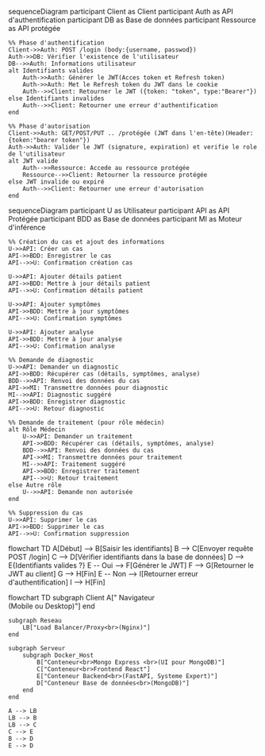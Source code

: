 sequenceDiagram
    participant Client as Client
    participant Auth as API d'authentification
    participant DB as Base de données
    participant Ressource as API protégée

    %% Phase d'authentification
    Client->>Auth: POST /login (body:{username, passwod})
    Auth->>DB: Vérifier l'existence de l'utilisateur
    DB-->>Auth: Informations utilisateur
    alt Identifiants valides
        Auth->>Auth: Générer le JWT(Acces token et Refresh token)
        Auth->>Auth: Met le Refresh token du JWT dans le cookie
        Auth-->>Client: Retourner le JWT ({token: "token", type:"Bearer"})
    else Identifiants invalides
        Auth-->>Client: Retourner une erreur d'authentification
    end

    %% Phase d'autorisation
    Client->>Auth: GET/POST/PUT .. /protégée (JWT dans l'en-tête)(Header:{token:"bearer token"})
    Auth->>Auth: Valider le JWT (signature, expiration) et verifie le role de l'utilisateur
    alt JWT valide
        Auth-->>Ressource: Accede au ressource protégée
        Ressource-->>Client: Retourner la ressource protégée
    else JWT invalide ou expiré
        Auth-->>Client: Retourner une erreur d'autorisation
    end





sequenceDiagram
    participant U as Utilisateur
    participant API as API Protégée
    participant BDD as Base de données
    participant MI as Moteur d'inférence

    %% Création du cas et ajout des informations
    U->>API: Créer un cas
    API->>BDD: Enregistrer le cas
    API-->>U: Confirmation création cas

    U->>API: Ajouter détails patient
    API->>BDD: Mettre à jour détails patient
    API-->>U: Confirmation détails patient

    U->>API: Ajouter symptômes
    API->>BDD: Mettre à jour symptômes
    API-->>U: Confirmation symptômes

    U->>API: Ajouter analyse
    API->>BDD: Mettre à jour analyse
    API-->>U: Confirmation analyse

    %% Demande de diagnostic
    U->>API: Demander un diagnostic
    API->>BDD: Récupérer cas (détails, symptômes, analyse)
    BDD-->>API: Renvoi des données du cas
    API->>MI: Transmettre données pour diagnostic
    MI-->>API: Diagnostic suggéré
    API->>BDD: Enregistrer diagnostic
    API-->>U: Retour diagnostic

    %% Demande de traitement (pour rôle médecin)
    alt Rôle Médecin
        U->>API: Demander un traitement
        API->>BDD: Récupérer cas (détails, symptômes, analyse)
        BDD-->>API: Renvoi des données du cas
        API->>MI: Transmettre données pour traitement
        MI-->>API: Traitement suggéré
        API->>BDD: Enregistrer traitement
        API-->>U: Retour traitement
    else Autre rôle
        U-->>API: Demande non autorisée
    end

    %% Suppression du cas
    U->>API: Supprimer le cas
    API->>BDD: Supprimer le cas
    API-->>U: Confirmation suppression


flowchart TD
    A[Début] --> B[Saisir les identifiants]
    B --> C[Envoyer requête POST /login]
    C --> D[Vérifier identifiants dans la base de données]
    D --> E{Identifiants valides ?}
    E -- Oui --> F[Générer le JWT]
    F --> G[Retourner le JWT au client]
    G --> H[Fin]
    E -- Non --> I[Retourner erreur d'authentification]
    I --> H[Fin]


flowchart TD
    subgraph Client
        A[" Navigateur<br>(Mobile ou Desktop)"]
    end

    subgraph Reseau
        LB["Load Balancer/Proxy<br>(Nginx)"]
    end

    subgraph Serveur
        subgraph Docker_Host
            B["Conteneur<br>Mongo Express <br>(UI pour MongoDB)"]
            C["Conteneur<br>Frontend React"]
            E["Conteneur Backend<br>(FastAPI, Systeme Expert)"]
            D["Conteneur Base de données<br>(MongoDB)"]
        end
    end

    A --> LB
    LB --> B
    LB --> C
    C --> E
    B --> D
    E --> D
